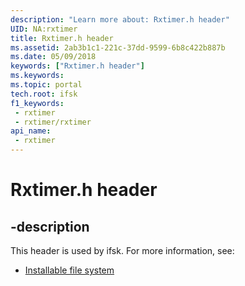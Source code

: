 ```yaml
---
description: "Learn more about: Rxtimer.h header"
UID: NA:rxtimer
title: Rxtimer.h header
ms.assetid: 2ab3b1c1-221c-37dd-9599-6b8c422b887b
ms.date: 05/09/2018
keywords: ["Rxtimer.h header"]
ms.keywords: 
ms.topic: portal
tech.root: ifsk
f1_keywords:
 - rxtimer
 - rxtimer/rxtimer
api_name:
 - rxtimer
---
```


# Rxtimer.h header


## -description

This header is used by ifsk. For more information, see:

- [Installable file system](../_ifsk/index.md)

